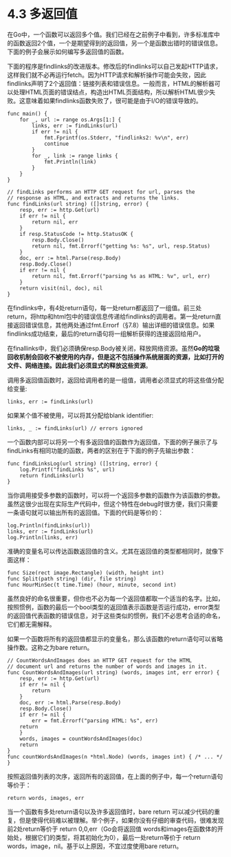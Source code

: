 # 4.3 多返回值
在Go中，一个函数可以返回多个值。我们已经在之前例子中看到，许多标准库中的函数返回2个值，一个是期望得到的返回值，另一个是函数出错时的错误信息。下面的例子会展示如何编写多返回值的函数。

下面的程序是findlinks的改进版本。修改后的findlinks可以自己发起HTTP请求，这样我们就不必再运行fetch。因为HTTP请求和解析操作可能会失败，因此findlinks声明了2个返回值：链接列表和错误信息。一般而言，HTML的解析器可以处理HTML页面的错误结点，构造出HTML页面结构，所以解析HTML很少失败。这意味着如果findlinks函数失败了，很可能是由于I/O的错误导致的。
```
func main() {
    for _, url := range os.Args[1:] {
        links, err := findLinks(url)
        if err != nil {
            fmt.Fprintf(os.Stderr, "findlinks2: %v\n", err)
            continue
        }
        for _, link := range links {
            fmt.Println(link)
        }
    }
}

// findLinks performs an HTTP GET request for url, parses the
// response as HTML, and extracts and returns the links.
func findLinks(url string) ([]string, error) {
    resp, err := http.Get(url)
    if err != nil {
        return nil, err
    }
    if resp.StatusCode != http.StatusOK {
        resp.Body.Close()
        return nil, fmt.Errorf("getting %s: %s", url, resp.Status)
    }
    doc, err := html.Parse(resp.Body)
    resp.Body.Close()
    if err != nil {
        return nil, fmt.Errorf("parsing %s as HTML: %v", url, err)
    }
    return visit(nil, doc), nil
}
```
在findlinks中，有4处return语句，每一处return都返回了一组值。前三处return，将http和html包中的错误信息传递给findlinks的调用者。第一处return直接返回错误信息，其他两处通过fmt.Errorf（§7.8）输出详细的错误信息。如果findlinks成功结束，最后的return语句将一组解析获得的连接返回给用户。

在finallinks中，我们必须确保resp.Body被关闭，释放网络资源。虽然**Go的垃圾回收机制会回收不被使用的内存，但是这不包括操作系统层面的资源，比如打开的文件、网络连接。因此我们必须显式的释放这些资源**。

调用多返回值函数时，返回给调用者的是一组值，调用者必须显式的将这些值分配给变量:
```
links, err := findLinks(url)
```
如果某个值不被使用，可以将其分配给blank identifier:
```
links, _ := findLinks(url) // errors ignored
```
一个函数内部可以将另一个有多返回值的函数作为返回值，下面的例子展示了与findLinks有相同功能的函数，两者的区别在于下面的例子先输出参数：
```
func findLinksLog(url string) ([]string, error) {
    log.Printf("findLinks %s", url)
    return findLinks(url)
}
```
当你调用接受多参数的函数时，可以将一个返回多参数的函数作为该函数的参数。虽然这很少出现在实际生产代码中，但这个特性在debug时很方便，我们只需要一条语句就可以输出所有的返回值。下面的代码是等价的：
```
log.Println(findLinks(url))
links, err := findLinks(url)
log.Println(links, err)
```
准确的变量名可以传达函数返回值的含义。尤其在返回值的类型都相同时，就像下面这样：
```
func Size(rect image.Rectangle) (width, height int)
func Split(path string) (dir, file string)
func HourMinSec(t time.Time) (hour, minute, second int)
```
虽然良好的命名很重要，但你也不必为每一个返回值都取一个适当的名字。比如，按照惯例，函数的最后一个bool类型的返回值表示函数是否运行成功，error类型的返回值代表函数的错误信息，对于这些类似的惯例，我们不必思考合适的命名，它们都无需解释。

如果一个函数将所有的返回值都显示的变量名，那么该函数的return语句可以省略操作数。这称之为bare return。
```
// CountWordsAndImages does an HTTP GET request for the HTML
// document url and returns the number of words and images in it.
func CountWordsAndImages(url string) (words, images int, err error) {
    resp, err := http.Get(url)
    if err != nil {
        return
    }
    doc, err := html.Parse(resp.Body)
    resp.Body.Close()
    if err != nil {
        err = fmt.Errorf("parsing HTML: %s", err)
    return
    }
    words, images = countWordsAndImages(doc)
    return
}
func countWordsAndImages(n *html.Node) (words, images int) { /* ... */ }
```

按照返回值列表的次序，返回所有的返回值，在上面的例子中，每一个return语句等价于：
```
return words, images, err
```
当一个函数有多处return语句以及许多返回值时，bare return 可以减少代码的重复，但是使得代码难以被理解。举个例子，如果你没有仔细的审查代码，很难发现前2处return等价于 return 0,0,err（Go会将返回值 words和images在函数体的开始处，根据它们的类型，将其初始化为0），最后一处return等价于 return words，image，nil。基于以上原因，不宜过度使用bare return。
